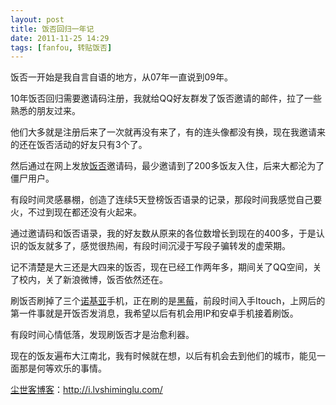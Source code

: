 ```yaml
---
layout: post
title: 饭否回归一年记
date: 2011-11-25 14:29
tags: [fanfou, 转贴饭否]
---
```

饭否一开始是我自言自语的地方，从07年一直说到09年。

10年饭否回归需要邀请码注册，我就给QQ好友群发了饭否邀请的邮件，拉了一些熟悉的朋友过来。

他们大多就是注册后来了一次就再没有来了，有的连头像都没有换，现在我邀请来的还在饭否活动的好友只有3个了。

然后通过在网上发放<a href="http://i.lvshiminglu.com/tag/%e9%a5%ad%e5%90%a6" target="_blank">饭否</a>邀请码，最少邀请到了200多饭友入住，后来大都沦为了僵尸用户。

有段时间灵感暴棚，创造了连续5天登榜饭否语录的记录，那段时间我感觉自己要火，不过到现在都还没有火起来。

通过邀请码和饭否语录，我的好友数从原来的各位数增长到现在的400多，于是认识的饭友就多了，感觉很热闹，有段时间沉浸于写段子骗转发的虚荣期。

记不清楚是大三还是大四来的饭否，现在已经工作两年多，期间关了QQ空间，关了校内，关了新浪微博，饭否依然还在。

刷饭否刷掉了三个<a href="http://i.lvshiminglu.com/tag/nokia-6120c" target="_blank">诺基亚</a>手机，正在刷的是<a href="http://i.lvshiminglu.com/tag/%e9%bb%91%e8%8e%939300" target="_blank">黑莓</a>，前段时间入手Itouch，上网后的第一件事就是开饭否发消息，我希望以后有机会用IP和安卓手机接着刷饭。

有段时间心情低落，发现刷饭否才是治愈利器。

现在的饭友遍布大江南北，我有时候就在想，以后有机会去到他们的城市，能见一面那是何等欢乐的事情。


<a href="http://i.lvshiminglu.com/">尘世客博客</a>：<a href="http://i.lvshiminglu.com/">http://i.lvshiminglu.com/</a>

